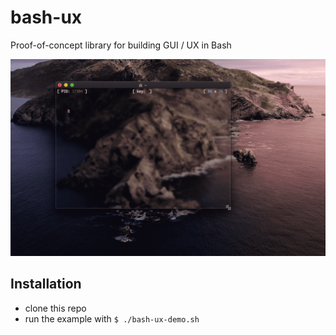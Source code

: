 # bash-ux
Proof-of-concept library for building GUI / UX in Bash

![](preview.gif)

## Installation
* clone this repo
* run the example with `$ ./bash-ux-demo.sh`